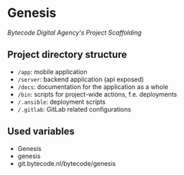 # Genesis

_Bytecode Digital Agency's Project Scaffolding_

## Project directory structure

* `/app`: mobile application
* `/server`: backend application (api exposed)
* `/docs`: documentation for the application as a whole
* `/bin`: scripts for project-wide actions, f.e. deployments
* `/.ansible`: deployment scripts
* `/.gitlab`: GitLab related configurations

## Used variables

* Genesis
* genesis
* git.bytecode.nl/bytecode/genesis

